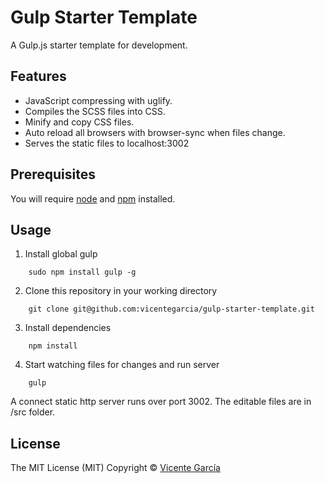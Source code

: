 # Gulp Starter Template

A Gulp.js starter template for development.

## Features
* JavaScript compressing with uglify.
* Compiles the SCSS files into CSS.
* Minify and copy CSS files.
* Auto reload all browsers with browser-sync when files change.
* Serves the static files to localhost:3002

## Prerequisites
You will require [node](http://nodejs.org) and [npm](https://npmjs.org) installed.

## Usage
1. Install global gulp
```
	sudo npm install gulp -g
```
2. Clone this repository in your working directory
```
	git clone git@github.com:vicentegarcia/gulp-starter-template.git
```
3. Install dependencies
```
	npm install
```
4. Start watching files for changes and run server
```
	gulp
```
A connect static http server runs over port 3002.
The editable files are in /src folder.

## License
The MIT License (MIT) Copyright © [Vicente García](http://vicentegarcia.com)

